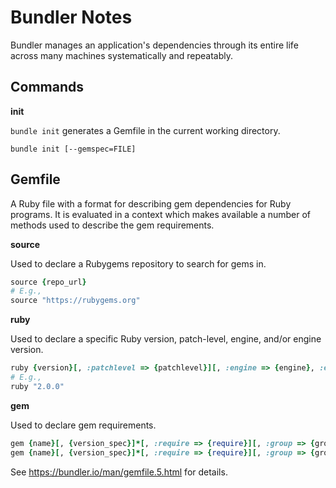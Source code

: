 # Bundler Notes

Bundler manages an application's dependencies through its entire life across many machines systematically and repeatably.


## Commands

**init**

`bundle init` generates a Gemfile in the current working directory.

```
bundle init [--gemspec=FILE]
```


## Gemfile

A Ruby file with a format for describing gem dependencies for Ruby programs. It is evaluated in a context which makes available a number of methods used to describe the gem requirements.

**source**

Used to declare a Rubygems repository to search for gems in.

```ruby
source {repo_url}
# E.g.,
source "https://rubygems.org"
```

**ruby**

Used to declare a specific Ruby version, patch-level, engine, and/or engine version.

```ruby
ruby {version}[, :patchlevel => {patchlevel}][, :engine => {engine}, :engine_version => {engine_version}]
# E.g.,
ruby "2.0.0"
```

**gem**

Used to declare gem requirements.

```ruby
gem {name}[, {version_spec}]*[, :require => {require}][, :group => {group}][, :platforms => {platforms}][, :source => {source}]
gem {name}[, {version_spec}]*[, :require => {require}][, :group => {group}][, :platforms => {platforms}][, :git => {git}][, :branch => {branch} | :tag => {tag} | :ref => {ref}][, :submodules => true]
```

See https://bundler.io/man/gemfile.5.html for details.
